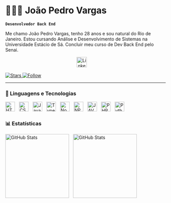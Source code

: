 # 👨🏽‍💻 João Pedro Vargas

**`Desenvolvedor Back End`**

Me chamo João Pedro Vargas, tenho 28 anos e sou natural do Rio de Janeiro. Estou cursando Análise e Desenvolvimento de Sistemas na Universidade Estácio de Sá. Concluir meu curso de Dev Back End pelo Senai.


<!-- Social icons section -->
<p align="center">
  <a href="www.linkedin.com/in/joaop-vargas"><img width="32px" alt="LinkedIn" title="LinkedIn" src="https://i.imgur.com/yRpa1dQ.png"/></a>
  &#8287;&#8287;&#8287;&#8287;&#8287;

</p>

<p align="left">
    <a href="https://github.com/JoaoPVargas00?tab=repositories">
        <img 
            alt="Stars" 
            title="Stars" 
            src="https://custom-icon-badges.demolab.com/github/stars/JoaoPVargas00?color=55960c&style=for-the-badge&labelColor=488207&logo=star&label=Estrelas"
        />
    </a>
    <a href="https://github.com/JoaoPVargas00?tab=followers">
        <img 
            alt="Follow" 
            title="Me siga no GitHub" 
            src="https://custom-icon-badges.demolab.com/github/followers/JoaoPVargas00?color=236ad3&labelColor=1155ba&style=for-the-badge&logo=github&label=Seguidores&logoColor=white"
        />
    </a>
   

---


### 🤖 Linguagens e Tecnologias

<img 
    align="left" 
    alt="HTML5"
    title="HTML5" 
    width="30px" 
    style="padding-right: 10px;" 
    src="https://cdn.jsdelivr.net/gh/devicons/devicon@latest/icons/html5/html5-original.svg" 
/>
<img 
    align="left" 
    alt="CSS3" 
    title="CSS3"
    width="30px" 
    style="padding-right: 10px;" 
    src="https://cdn.jsdelivr.net/gh/devicons/devicon@latest/icons/css3/css3-original.svg" 
/>
<img 
    align="left" 
    alt="JavaScript" 
    title="JavaScript"
    width="30px" 
    style="padding-right: 10px;" 
    src="https://cdn.jsdelivr.net/gh/devicons/devicon@latest/icons/javascript/javascript-original.svg" 
/>
<img 
    align="left" 
    alt="TypeScript"
    title="TypeScript" 
    width="30px" 
    style="padding-right: 10px;" 
    src="https://cdn.jsdelivr.net/gh/devicons/devicon@latest/icons/typescript/typescript-original.svg" 
/>
<img 
    align="left" 
    alt="Node.js" 
    title="Node.js"
    width="30px" 
    style="padding-right: 10px;" 
    src="https://cdn.jsdelivr.net/gh/devicons/devicon@latest/icons/nodejs/nodejs-plain-wordmark.svg"
/>
<img 
    align="left" 
    alt="NPM"
    title="NPM" 
    width="30px" 
    style="padding-right: 10px;" 
    src="https://cdn.jsdelivr.net/gh/devicons/devicon@latest/icons/npm/npm-original-wordmark.svg" 
/>
<img 
    align="left" 
    alt="JAVA" 
    title="JAVA"
    width="30px" 
    style="padding-right: 10px;" 
    src="https://cdn.jsdelivr.net/gh/devicons/devicon@latest/icons/java/java-original-wordmark.svg"
/>
<img 
    align="left" 
    alt="PHP" 
    title="PHP"
    width="30px" 
    style="padding-right: 10px;" 
    src="https://cdn.jsdelivr.net/gh/devicons/devicon@latest/icons/php/php-original.svg" 
/>

<img 
    align="left" 
    alt="Python" 
    title="Python"
    width="30px" 
    style="padding-right: 10px;" 
    src="https://cdn.jsdelivr.net/gh/devicons/devicon@latest/icons/python/python-original.svg" 
/>

<br/>
<br/>

### 📊 Estatísticas

<p>
  <img 
    align="left" 
    alt="GitHub Stats" 
    height="200" 
    style="padding-right: 10px;" 
    src="https://github-readme-stats.vercel.app/api?username=Joaopvargas00&show_icons=true&theme=tokyonight&include_all_commits=true&locale=pt-br" 
  />

<img 
      align="left" 
      alt="GitHub Stats" 
      height="200" 
      src="https://github-readme-stats.vercel.app/api/top-langs/?username=Joaopvargas00&theme=tokyonight&layout=compact&custom_title=Tecnologias&langs_count=9" 
  />

</p>
